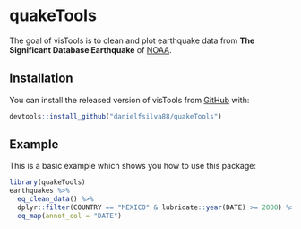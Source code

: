 # quakeTools

The goal of visTools is to clean and plot earthquake data from **The 
Significant Database Earthquake** of [NOAA](https://www.ngdc.noaa.gov/nndc/struts/form?t=101650&s=1&d=1).

## Installation

You can install the released version of visTools from [GitHub](https://github.com/) with:

``` r
devtools::install_github("danielfsilva88/quakeTools")
```

## Example

This is a basic example which shows you how to use this package:

``` r
library(quakeTools)
earthquakes %>%
  eq_clean_data() %>%
  dplyr::filter(COUNTRY == "MEXICO" & lubridate::year(DATE) >= 2000) %>%
  eq_map(annot_col = "DATE")
```
